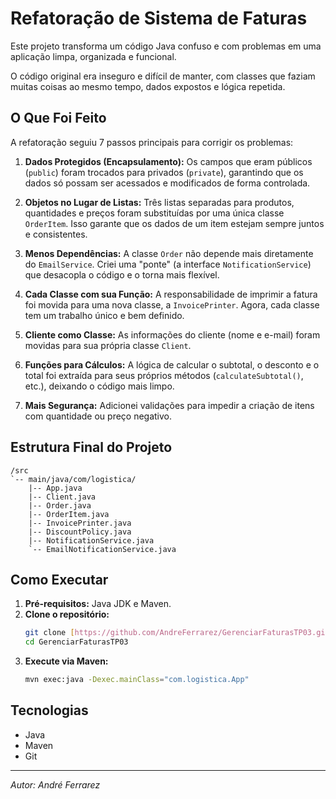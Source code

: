 # Refatoração de Sistema de Faturas

Este projeto transforma um código Java confuso e com problemas em uma aplicação limpa, organizada e funcional.

O código original era inseguro e difícil de manter, com classes que faziam muitas coisas ao mesmo tempo, dados expostos e lógica repetida.

## O Que Foi Feito

A refatoração seguiu 7 passos principais para corrigir os problemas:

1.  **Dados Protegidos (Encapsulamento):** Os campos que eram públicos (`public`) foram trocados para privados (`private`), garantindo que os dados só possam ser acessados e modificados de forma controlada.

2.  **Objetos no Lugar de Listas:** Três listas separadas para produtos, quantidades e preços foram substituídas por uma única classe `OrderItem`. Isso garante que os dados de um item estejam sempre juntos e consistentes.

3.  **Menos Dependências:** A classe `Order` não depende mais diretamente do `EmailService`. Criei uma "ponte" (a interface `NotificationService`) que desacopla o código e o torna mais flexível.

4.  **Cada Classe com sua Função:** A responsabilidade de imprimir a fatura foi movida para uma nova classe, a `InvoicePrinter`. Agora, cada classe tem um trabalho único e bem definido.

5.  **Cliente como Classe:** As informações do cliente (nome e e-mail) foram movidas para sua própria classe `Client`.

6.  **Funções para Cálculos:** A lógica de calcular o subtotal, o desconto e o total foi extraída para seus próprios métodos (`calculateSubtotal()`, etc.), deixando o código mais limpo.

7.  **Mais Segurança:** Adicionei validações para impedir a criação de itens com quantidade ou preço negativo.

## Estrutura Final do Projeto
```
/src
`-- main/java/com/logistica/
    |-- App.java
    |-- Client.java
    |-- Order.java
    |-- OrderItem.java
    |-- InvoicePrinter.java
    |-- DiscountPolicy.java
    |-- NotificationService.java
    `-- EmailNotificationService.java
```

## Como Executar

1.  **Pré-requisitos:** Java JDK e Maven.
2.  **Clone o repositório:**
    ```sh
    git clone [https://github.com/AndreFerrarez/GerenciarFaturasTP03.git](https://github.com/AndreFerrarez/GerenciarFaturasTP03.git)
    cd GerenciarFaturasTP03
    ```
3.  **Execute via Maven:**
    ```sh
    mvn exec:java -Dexec.mainClass="com.logistica.App"
    ```

## Tecnologias
- Java
- Maven
- Git

---
*Autor: André Ferrarez*
